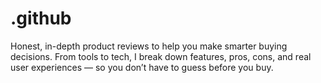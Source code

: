 # .github
Honest, in-depth product reviews to help you make smarter buying decisions. From tools to tech, I break down features, pros, cons, and real user experiences — so you don’t have to guess before you buy.
